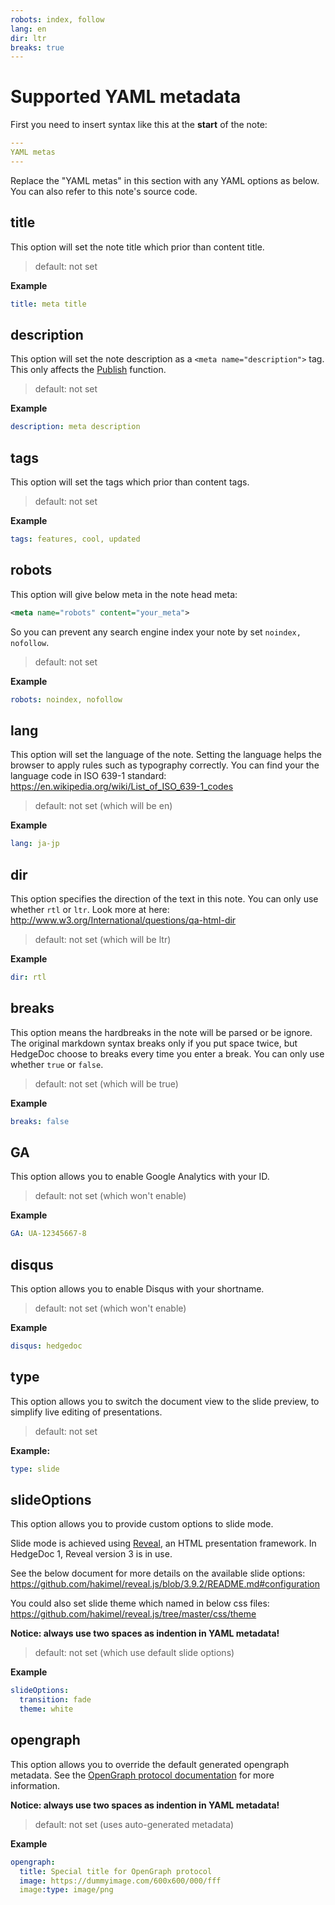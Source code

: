 ```yaml
---
robots: index, follow
lang: en
dir: ltr
breaks: true
---
```


# Supported YAML metadata

First you need to insert syntax like this at the **start** of the note:
```yaml
---
YAML metas
---
```

Replace the "YAML metas" in this section with any YAML options as below.
You can also refer to this note's source code.

## title

This option will set the note title which prior than content title.

> default: not set

**Example**
```yml
title: meta title
```

## description

This option will set the note description as a `<meta name="description">` tag. This only affects the [Publish](../features#Share-Notes) function.

> default: not set

**Example**
```yml
description: meta description
```

## tags

This option will set the tags which prior than content tags.

> default: not set

**Example**
```yml
tags: features, cool, updated
```

## robots

This option will give below meta in the note head meta:
```xml
<meta name="robots" content="your_meta">
```
So you can prevent any search engine index your note by set `noindex, nofollow`.

> default: not set

**Example**
```yml
robots: noindex, nofollow
```

## lang

This option will set the language of the note.
Setting the language helps the browser to apply rules such as typography correctly.
You can find your the language code in ISO 639-1 standard:
<https://en.wikipedia.org/wiki/List_of_ISO_639-1_codes>

> default: not set (which will be en)

**Example**
```yml
lang: ja-jp
```

## dir

This option specifies the direction of the text in this note.
You can only use whether `rtl` or `ltr`.
Look more at here:
<http://www.w3.org/International/questions/qa-html-dir>

> default: not set (which will be ltr)

**Example**
```yml
dir: rtl
```

## breaks

This option means the hardbreaks in the note will be parsed or be ignore.
The original markdown syntax breaks only if you put space twice, but HedgeDoc choose to breaks every time you enter a break.
You can only use whether `true` or `false`.

> default: not set (which will be true)

**Example**
```yml
breaks: false
```

## GA

This option allows you to enable Google Analytics with your ID.

> default: not set (which won't enable)

**Example**
```yml
GA: UA-12345667-8
```

## disqus

This option allows you to enable Disqus with your shortname.

> default: not set (which won't enable)

**Example**
```yml
disqus: hedgedoc
```

## type

This option allows you to switch the document view to the slide preview, to simplify live editing of presentations.

> default: not set

**Example:**
```yml
type: slide
```

## slideOptions

This option allows you to provide custom options to slide mode.

Slide mode is achieved using [Reveal](https://revealjs.com/), an HTML presentation framework.
In HedgeDoc 1, Reveal version 3 is in use.

See the below document for more details on the available slide options:
<https://github.com/hakimel/reveal.js/blob/3.9.2/README.md#configuration>

You could also set slide theme which named in below css files:
<https://github.com/hakimel/reveal.js/tree/master/css/theme>

**Notice: always use two spaces as indention in YAML metadata!**

> default: not set (which use default slide options)

**Example**
```yml
slideOptions:
  transition: fade
  theme: white
```

## opengraph

This option allows you to override the default generated opengraph metadata.
See the [OpenGraph protocol documentation](https://ogp.me) for more information.

**Notice: always use two spaces as indention in YAML metadata!**

> default: not set (uses auto-generated metadata)

**Example**
```yml
opengraph:
  title: Special title for OpenGraph protocol
  image: https://dummyimage.com/600x600/000/fff
  image:type: image/png
```
